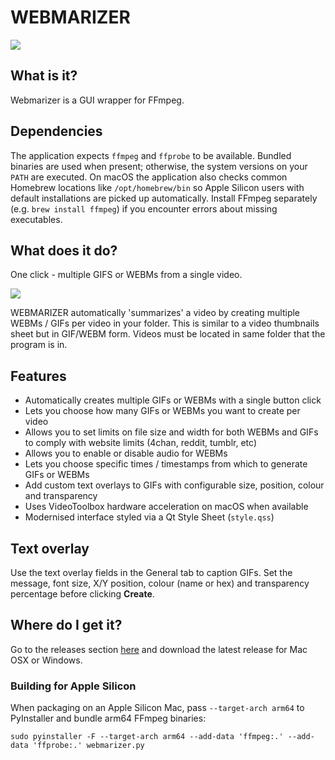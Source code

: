 # WEBMARIZER

![](https://i.imgur.com/3PQKmFq.png)


## What is it?

Webmarizer is a GUI wrapper for FFmpeg.

## Dependencies

The application expects `ffmpeg` and `ffprobe` to be available. Bundled
binaries are used when present; otherwise, the system versions on your `PATH`
are executed. On macOS the application also checks common Homebrew locations
like `/opt/homebrew/bin` so Apple Silicon users with default installations are
picked up automatically. Install FFmpeg separately (e.g. `brew install ffmpeg`)
if you encounter errors about missing executables.

## What does it do?

One click - multiple GIFS or WEBMs from a single video.

![](https://i.imgur.com/cFoMwoj.gif)

WEBMARIZER automatically 'summarizes' a video by creating multiple WEBMs / GIFs per video in your folder. This is similar to a video thumbnails sheet but in GIF/WEBM form. Videos must be located in same folder that the program is in. 

## Features
- Automatically creates multiple GIFs or WEBMs with a single button click
- Lets you choose how many GIFs or WEBMs you want to create per video 
- Allows you to set limits on file size and width for both WEBMs and GIFs to comply with website limits (4chan, reddit, tumblr, etc)
- Allows you to enable or disable audio for WEBMs
- Lets you choose specific times / timestamps from which to generate GIFs or WEBMs
- Add custom text overlays to GIFs with configurable size, position, colour and transparency
- Uses VideoToolbox hardware acceleration on macOS when available
- Modernised interface styled via a Qt Style Sheet (`style.qss`)

## Text overlay

Use the text overlay fields in the General tab to caption GIFs. Set the
message, font size, X/Y position, colour (name or hex) and transparency
percentage before clicking **Create**.

## Where do I get it?

Go to the releases section [here](https://github.com/nyavramov/WEBMARIZER/releases) and download the latest release for Mac OSX or Windows.

### Building for Apple Silicon

When packaging on an Apple Silicon Mac, pass `--target-arch arm64` to
PyInstaller and bundle arm64 FFmpeg binaries:

```
sudo pyinstaller -F --target-arch arm64 --add-data 'ffmpeg:.' --add-data 'ffprobe:.' webmarizer.py
```
